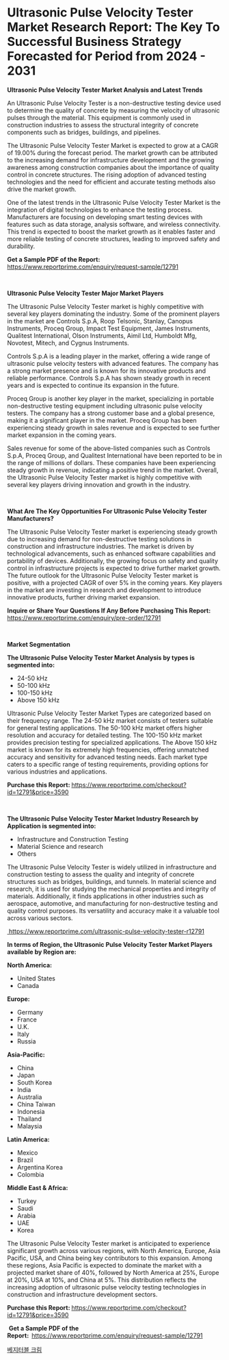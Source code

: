<p><h1>Ultrasonic Pulse Velocity Tester Market Research Report: The Key To Successful Business Strategy Forecasted for Period from 2024 - 2031</h1></p><p><strong>Ultrasonic Pulse Velocity Tester Market Analysis and Latest Trends</strong></p>
<p><p>An Ultrasonic Pulse Velocity Tester is a non-destructive testing device used to determine the quality of concrete by measuring the velocity of ultrasonic pulses through the material. This equipment is commonly used in construction industries to assess the structural integrity of concrete components such as bridges, buildings, and pipelines.</p><p>The Ultrasonic Pulse Velocity Tester Market is expected to grow at a CAGR of 19.00% during the forecast period. The market growth can be attributed to the increasing demand for infrastructure development and the growing awareness among construction companies about the importance of quality control in concrete structures. The rising adoption of advanced testing technologies and the need for efficient and accurate testing methods also drive the market growth.</p><p>One of the latest trends in the Ultrasonic Pulse Velocity Tester Market is the integration of digital technologies to enhance the testing process. Manufacturers are focusing on developing smart testing devices with features such as data storage, analysis software, and wireless connectivity. This trend is expected to boost the market growth as it enables faster and more reliable testing of concrete structures, leading to improved safety and durability.</p></p>
<p><strong>Get a Sample PDF of the Report:&nbsp;</strong> <a href="https://www.reportprime.com/enquiry/request-sample/12791">https://www.reportprime.com/enquiry/request-sample/12791</a></p>
<p>&nbsp;</p>
<p><strong>Ultrasonic Pulse Velocity Tester Major Market Players</strong></p>
<p><p>The Ultrasonic Pulse Velocity Tester market is highly competitive with several key players dominating the industry. Some of the prominent players in the market are Controls S.p.A, Roop Telsonic, Stanlay, Canopus Instruments, Proceq Group, Impact Test Equipment, James Instruments, Qualitest International, Olson Instruments, Aimil Ltd, Humboldt Mfg, Novotest, Mitech, and Cygnus Instruments.</p><p>Controls S.p.A is a leading player in the market, offering a wide range of ultrasonic pulse velocity testers with advanced features. The company has a strong market presence and is known for its innovative products and reliable performance. Controls S.p.A has shown steady growth in recent years and is expected to continue its expansion in the future. </p><p>Proceq Group is another key player in the market, specializing in portable non-destructive testing equipment including ultrasonic pulse velocity testers. The company has a strong customer base and a global presence, making it a significant player in the market. Proceq Group has been experiencing steady growth in sales revenue and is expected to see further market expansion in the coming years. </p><p>Sales revenue for some of the above-listed companies such as Controls S.p.A, Proceq Group, and Qualitest International have been reported to be in the range of millions of dollars. These companies have been experiencing steady growth in revenue, indicating a positive trend in the market. Overall, the Ultrasonic Pulse Velocity Tester market is highly competitive with several key players driving innovation and growth in the industry.</p></p>
<p>&nbsp;</p>
<p><strong>What Are The Key Opportunities For Ultrasonic Pulse Velocity Tester Manufacturers?</strong></p>
<p><p>The Ultrasonic Pulse Velocity Tester market is experiencing steady growth due to increasing demand for non-destructive testing solutions in construction and infrastructure industries. The market is driven by technological advancements, such as enhanced software capabilities and portability of devices. Additionally, the growing focus on safety and quality control in infrastructure projects is expected to drive further market growth. The future outlook for the Ultrasonic Pulse Velocity Tester market is positive, with a projected CAGR of over 5% in the coming years. Key players in the market are investing in research and development to introduce innovative products, further driving market expansion.</p></p>
<p><strong>Inquire or Share Your Questions If Any Before Purchasing This Report:</strong> <a href="https://www.reportprime.com/enquiry/pre-order/12791">https://www.reportprime.com/enquiry/pre-order/12791</a></p>
<p>&nbsp;</p>
<p><strong>Market Segmentation</strong></p>
<p><strong>The Ultrasonic Pulse Velocity Tester Market Analysis by types is segmented into:</strong></p>
<p><ul><li>24-50 kHz</li><li>50-100 kHz</li><li>100-150 kHz</li><li>Above 150 kHz</li></ul></p>
<p><p>Ultrasonic Pulse Velocity Tester Market Types are categorized based on their frequency range. The 24-50 kHz market consists of testers suitable for general testing applications. The 50-100 kHz market offers higher resolution and accuracy for detailed testing. The 100-150 kHz market provides precision testing for specialized applications. The Above 150 kHz market is known for its extremely high frequencies, offering unmatched accuracy and sensitivity for advanced testing needs. Each market type caters to a specific range of testing requirements, providing options for various industries and applications.</p></p>
<p><strong>Purchase this Report:&nbsp;</strong><a href="https://www.reportprime.com/checkout?id=12791&price=3590">https://www.reportprime.com/checkout?id=12791&price=3590</a></p>
<p>&nbsp;</p>
<p><strong>The Ultrasonic Pulse Velocity Tester Market Industry Research by Application is segmented into:</strong></p>
<p><ul><li>Infrastructure and Construction Testing</li><li>Material Science and research</li><li>Others</li></ul></p>
<p><p>The Ultrasonic Pulse Velocity Tester is widely utilized in infrastructure and construction testing to assess the quality and integrity of concrete structures such as bridges, buildings, and tunnels. In material science and research, it is used for studying the mechanical properties and integrity of materials. Additionally, it finds applications in other industries such as aerospace, automotive, and manufacturing for non-destructive testing and quality control purposes. Its versatility and accuracy make it a valuable tool across various sectors.</p></p>
<p><a href="https://www.reportprime.com/ultrasonic-pulse-velocity-tester-r12791">&nbsp;https://www.reportprime.com/ultrasonic-pulse-velocity-tester-r12791</a></p>
<p><strong>In terms of Region, the Ultrasonic Pulse Velocity Tester Market Players available by Region are:</strong></p>
<p>
    <p> <strong> North America: </strong>
        <ul>
            <li>United States</li>
            <li>Canada</li>
        </ul>
        </p> 
    <p> <strong> Europe: </strong>
        <ul>
            <li>Germany</li>
            <li>France</li>
            <li>U.K.</li>
            <li>Italy</li>
            <li>Russia</li>
        </ul>
        </p> 
    <p> <strong> Asia-Pacific: </strong>
        <ul>
            <li>China</li>
            <li>Japan</li>
            <li>South Korea</li>
            <li>India</li>
            <li>Australia</li>
            <li>China Taiwan</li>
            <li>Indonesia</li>
            <li>Thailand</li>
            <li>Malaysia</li>
        </ul>
        </p> 
    <p> <strong> Latin America: </strong>
        <ul>
            <li>Mexico</li>
            <li>Brazil</li>
            <li>Argentina Korea</li>
            <li>Colombia</li>
        </ul>
        </p> 
    <p> <strong> Middle East & Africa: </strong>
        <ul>
            <li>Turkey</li>
            <li>Saudi</li>
            <li>Arabia</li>
            <li>UAE</li>
            <li>Korea</li>
        </ul>
    </p>
    </p>
<p><p>The Ultrasonic Pulse Velocity Tester market is anticipated to experience significant growth across various regions, with North America, Europe, Asia Pacific, USA, and China being key contributors to this expansion. Among these regions, Asia Pacific is expected to dominate the market with a projected market share of 40%, followed by North America at 25%, Europe at 20%, USA at 10%, and China at 5%. This distribution reflects the increasing adoption of ultrasonic pulse velocity testing technologies in construction and infrastructure development sectors.</p></p>
<p><strong>Purchase this Report: </strong><a href="https://www.reportprime.com/checkout?id=12791&price=3590">https://www.reportprime.com/checkout?id=12791&price=3590</a></p>
<p>&nbsp;<strong>Get a Sample PDF of the Report:&nbsp;&nbsp;</strong><a href="https://www.reportprime.com/enquiry/request-sample/12791">https://www.reportprime.com/enquiry/request-sample/12791</a></p>
<p><strong></strong></p>
<p><p><a href="https://medium.com/@hermanokutneva7878567/%EC%95%BC%EC%B1%84-%ED%81%AC%EB%A6%BC-%EC%8B%9C%EC%9E%A5-%EC%A1%B0%EC%82%AC-%EB%B3%B4%EA%B3%A0%EC%84%9C-2024%EB%85%84%EB%B6%80%ED%84%B0-2031%EB%85%84%EA%B9%8C%EC%A7%80%EC%9D%98-%EC%97%AD%EC%82%AC-%EB%B0%8F-%EC%98%88%EC%B8%A1-615c87b290ab">베지터블 크림</a></p></p>